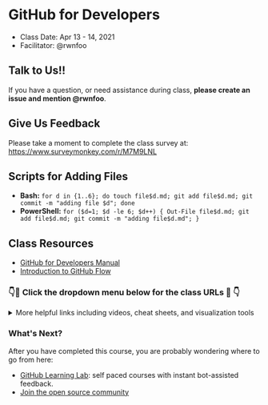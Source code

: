 # GitHub for Developers

- Class Date: Apr 13 - 14, 2021
- Facilitator: @rwnfoo

## Talk to Us!!

If you have a question, or need assistance during class, **please create an issue and mention @rwnfoo**.

## Give Us Feedback

Please take a moment to complete the class survey at: <https://www.surveymonkey.com/r/M7M9LNL>

## Scripts for Adding Files

- **Bash:** `for d in {1..6}; do touch file$d.md; git add file$d.md; git commit -m "adding file $d"; done`
- **PowerShell:** `for ($d=1; $d -le 6; $d++) { Out-File file$d.md; git add file$d.md; git commit -m "adding file$d.md"; }`

## Class Resources

- [GitHub for Developers Manual](https://githubtraining.github.io/training-manual/#/)
- [Introduction to GitHub Flow](https://guides.github.com/introduction/flow/)

### 👇🔗 Click the dropdown menu below for the class URLs 🔗 👇

<details>

<summary>More helpful links including videos, cheat sheets, and visualization tools</summary>

#### Git

- [Git Cheat Sheet](https://github.github.com/training-kit/downloads/github-git-cheat-sheet.pdf)
- [git-scm](https://git-scm.com)
- [Git Katas](https://github.com/praqma-training/gitkatas)
- [Git Aliases](https://haacked.com/archive/2014/07/28/github-flow-aliases/)
- [Visuals of Helpful Git Commands](https://dev.to/lydiahallie/cs-visualized-useful-git-commands-37p1)

#### Review Materials & Visualization

- [Review videos](https://www.youtube.com/playlist?list=PLg7s6cbtAD16Pgp6WIVfX4VsGI-xyWkMz)
- [GitSchool - Visualizing Git](http://git-school.github.io/visualizing-git/)
- [Visualizing Git Concepts with D3](https://onlywei.github.io/explain-git-with-d3/)
- [Git Viz](https://peleke.github.io/git-viz/)
- [Git Graph Extension for VS Code](https://marketplace.visualstudio.com/items?itemName=mhutchie.git-graph)
- [LearnGitBranching](http://learngitbranching.js.org/?NODEMO)

#### GitHub Documentation and Help

- [GitHub Webcasts](https://resources.github.com/webcasts/)
- [Authentication Troubleshooting Guide](https://help.github.com/categories/authenticating-to-github/)
- [GitHub Help Documentation](https://help.github.com/)
- [GitHub Enterprise Documentation](https://help.github.com/enterprise/)
- [Enterprise Support](https://enterprise.github.com/support)

#### Git and IDEs Webcasts

- [GitHub and Visual Studio](https://resources.github.com/webcasts/GitHub-and-Visual-Studio/)
- [GitHub and IntelliJ IDEs](https://resources.github.com/webcasts/GitHub-and-Intellij-IDEs/)
- [GitHub and Atom.io](https://resources.github.com/webcasts/GitHub-and-Atom/)
- [GitHub and Xcode](https://resources.github.com/webcasts/GitHub-and-Xcode/)
- [GitHub and Eclipse](https://resources.github.com/webcasts/GitHub-and-Eclipse/)
- [GitHub and GitHub Desktop](https://resources.github.com/webcasts/GitHub-and-GitHub-desktop/)
- [GitHub and GitKraken](https://youtu.be/awzPi1XLPnU)

</details>

### What's Next?

After you have completed this course, you are probably wondering where to go from here:

- [GitHub Learning Lab](https://lab.github.com/): self paced courses with instant bot-assisted feedback.
- [Join the open source community](https://github.com/open-source)
